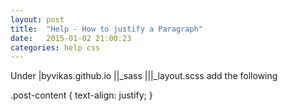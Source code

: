 ```yaml
---
layout: post
title:  "Help - How to justify a Paragraph"
date:   2015-01-02 21:00:23
categories: help css
---
```


Under 
|byvikas.github.io
||_sass
|||_layout.scss
add the following

.post-content {
    text-align: justify;
    }

